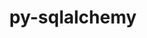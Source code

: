 ---
title: "py-sqlalchemy"
layout: cache
categories: [package, develop-2024-02-04]
meta: {"versions": ["1.4.49"], "compilers": ["gcc@=11.4.0", "gcc@=7.5.0", "gcc@=9.4.0", "oneapi@=2024.0.0"], "oss": ["ubuntu18.04", "ubuntu20.04", "ubuntu22.04"], "platforms": ["linux"], "targets": ["neoverse_v1", "neoverse_v2", "ppc64le", "x86_64_v3"], "stacks": ["e4s", "e4s-neoverse-v2", "e4s-neoverse_v1", "e4s-oneapi", "e4s-power", "radiuss", "root"], "num_specs": 11, "num_specs_by_stack": {"root": 11, "radiuss": 1, "e4s-neoverse_v1": 2, "e4s-power": 2, "e4s": 2, "e4s-neoverse-v2": 2, "e4s-oneapi": 2}}
spec_details: [{"hash": "mjw6kgohw5zl6swbculvjcoa7cnv3cnk", "compiler": "gcc@=7.5.0", "versions": ["1.4.49"], "os": "ubuntu18.04", "platform": "linux", "target": "x86_64_v3", "variants": ["backend=none", "build_system=python_pip"], "stacks": ["root", "radiuss"], "size": "-", "tarball": "https://binaries.spack.io/releases/develop-2024-02-04/build_cache/linux-ubuntu18.04-x86_64_v3/gcc-7.5.0/py-sqlalchemy-1.4.49/linux-ubuntu18.04-x86_64_v3-gcc-7.5.0-py-sqlalchemy-1.4.49-mjw6kgohw5zl6swbculvjcoa7cnv3cnk.spack"}, {"hash": "kgbvyfvkasgrajrpviljvgsfpqiqc32g", "compiler": "gcc@=11.4.0", "versions": ["1.4.49"], "os": "ubuntu20.04", "platform": "linux", "target": "neoverse_v1", "variants": ["backend=none", "build_system=python_pip"], "stacks": ["e4s-neoverse_v1", "root"], "size": "-", "tarball": "https://binaries.spack.io/releases/develop-2024-02-04/build_cache/linux-ubuntu20.04-neoverse_v1/gcc-11.4.0/py-sqlalchemy-1.4.49/linux-ubuntu20.04-neoverse_v1-gcc-11.4.0-py-sqlalchemy-1.4.49-kgbvyfvkasgrajrpviljvgsfpqiqc32g.spack"}, {"hash": "r4437mjaundxtjhqyw2nyhbj36gylkrn", "compiler": "gcc@=11.4.0", "versions": ["1.4.49"], "os": "ubuntu20.04", "platform": "linux", "target": "neoverse_v1", "variants": ["backend=none", "build_system=python_pip"], "stacks": ["e4s-neoverse_v1", "root"], "size": "-", "tarball": "https://binaries.spack.io/releases/develop-2024-02-04/build_cache/linux-ubuntu20.04-neoverse_v1/gcc-11.4.0/py-sqlalchemy-1.4.49/linux-ubuntu20.04-neoverse_v1-gcc-11.4.0-py-sqlalchemy-1.4.49-r4437mjaundxtjhqyw2nyhbj36gylkrn.spack"}, {"hash": "y3gcahvcax5bq4schavmgrfykq2wfo7n", "compiler": "gcc@=9.4.0", "versions": ["1.4.49"], "os": "ubuntu20.04", "platform": "linux", "target": "ppc64le", "variants": ["backend=none", "build_system=python_pip"], "stacks": ["root", "e4s-power"], "size": "-", "tarball": "https://binaries.spack.io/releases/develop-2024-02-04/build_cache/linux-ubuntu20.04-ppc64le/gcc-9.4.0/py-sqlalchemy-1.4.49/linux-ubuntu20.04-ppc64le-gcc-9.4.0-py-sqlalchemy-1.4.49-y3gcahvcax5bq4schavmgrfykq2wfo7n.spack"}, {"hash": "6vneb72bwg67ueyzivw4axkwwslg2w5i", "compiler": "gcc@=9.4.0", "versions": ["1.4.49"], "os": "ubuntu20.04", "platform": "linux", "target": "ppc64le", "variants": ["backend=none", "build_system=python_pip"], "stacks": ["root", "e4s-power"], "size": "-", "tarball": "https://binaries.spack.io/releases/develop-2024-02-04/build_cache/linux-ubuntu20.04-ppc64le/gcc-9.4.0/py-sqlalchemy-1.4.49/linux-ubuntu20.04-ppc64le-gcc-9.4.0-py-sqlalchemy-1.4.49-6vneb72bwg67ueyzivw4axkwwslg2w5i.spack"}, {"hash": "7zibcyk5e7xmkby4adj7css6e7afj57g", "compiler": "gcc@=11.4.0", "versions": ["1.4.49"], "os": "ubuntu20.04", "platform": "linux", "target": "x86_64_v3", "variants": ["backend=none", "build_system=python_pip"], "stacks": ["root", "e4s"], "size": "-", "tarball": "https://binaries.spack.io/releases/develop-2024-02-04/build_cache/linux-ubuntu20.04-x86_64_v3/gcc-11.4.0/py-sqlalchemy-1.4.49/linux-ubuntu20.04-x86_64_v3-gcc-11.4.0-py-sqlalchemy-1.4.49-7zibcyk5e7xmkby4adj7css6e7afj57g.spack"}, {"hash": "r7muan64vjojl3i6ocxaoel6e3iqxc43", "compiler": "gcc@=11.4.0", "versions": ["1.4.49"], "os": "ubuntu20.04", "platform": "linux", "target": "x86_64_v3", "variants": ["backend=none", "build_system=python_pip"], "stacks": ["root", "e4s"], "size": "-", "tarball": "https://binaries.spack.io/releases/develop-2024-02-04/build_cache/linux-ubuntu20.04-x86_64_v3/gcc-11.4.0/py-sqlalchemy-1.4.49/linux-ubuntu20.04-x86_64_v3-gcc-11.4.0-py-sqlalchemy-1.4.49-r7muan64vjojl3i6ocxaoel6e3iqxc43.spack"}, {"hash": "otuei6buynsztr6f5hyw6c5zenkfaoyj", "compiler": "gcc@=11.4.0", "versions": ["1.4.49"], "os": "ubuntu22.04", "platform": "linux", "target": "neoverse_v2", "variants": ["backend=none", "build_system=python_pip"], "stacks": ["e4s-neoverse-v2", "root"], "size": "-", "tarball": "https://binaries.spack.io/releases/develop-2024-02-04/build_cache/linux-ubuntu22.04-neoverse_v2/gcc-11.4.0/py-sqlalchemy-1.4.49/linux-ubuntu22.04-neoverse_v2-gcc-11.4.0-py-sqlalchemy-1.4.49-otuei6buynsztr6f5hyw6c5zenkfaoyj.spack"}, {"hash": "eknrixqkyh4vtaebl74wwhver3bpxtpb", "compiler": "gcc@=11.4.0", "versions": ["1.4.49"], "os": "ubuntu22.04", "platform": "linux", "target": "neoverse_v2", "variants": ["backend=none", "build_system=python_pip"], "stacks": ["e4s-neoverse-v2", "root"], "size": "-", "tarball": "https://binaries.spack.io/releases/develop-2024-02-04/build_cache/linux-ubuntu22.04-neoverse_v2/gcc-11.4.0/py-sqlalchemy-1.4.49/linux-ubuntu22.04-neoverse_v2-gcc-11.4.0-py-sqlalchemy-1.4.49-eknrixqkyh4vtaebl74wwhver3bpxtpb.spack"}, {"hash": "3cvalc4ug22devpkhrqnsvzv5qberdnc", "compiler": "oneapi@=2024.0.0", "versions": ["1.4.49"], "os": "ubuntu22.04", "platform": "linux", "target": "x86_64_v3", "variants": ["backend=none", "build_system=python_pip"], "stacks": ["e4s-oneapi", "root"], "size": "-", "tarball": "https://binaries.spack.io/releases/develop-2024-02-04/build_cache/linux-ubuntu22.04-x86_64_v3/oneapi-2024.0.0/py-sqlalchemy-1.4.49/linux-ubuntu22.04-x86_64_v3-oneapi-2024.0.0-py-sqlalchemy-1.4.49-3cvalc4ug22devpkhrqnsvzv5qberdnc.spack"}, {"hash": "5otfubfagq4uv7sveqy6seo3c6otiea6", "compiler": "oneapi@=2024.0.0", "versions": ["1.4.49"], "os": "ubuntu22.04", "platform": "linux", "target": "x86_64_v3", "variants": ["backend=none", "build_system=python_pip"], "stacks": ["e4s-oneapi", "root"], "size": "-", "tarball": "https://binaries.spack.io/releases/develop-2024-02-04/build_cache/linux-ubuntu22.04-x86_64_v3/oneapi-2024.0.0/py-sqlalchemy-1.4.49/linux-ubuntu22.04-x86_64_v3-oneapi-2024.0.0-py-sqlalchemy-1.4.49-5otfubfagq4uv7sveqy6seo3c6otiea6.spack"}]
---
